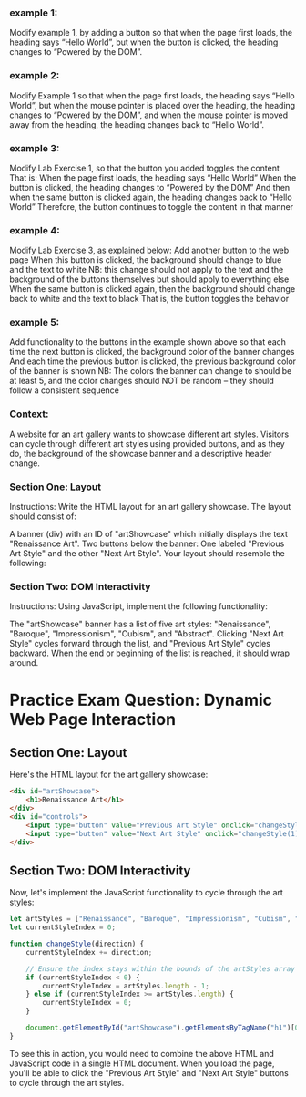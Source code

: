 ### example 1:
Modify example 1, by adding a button so that when the page first loads, the heading says “Hello World”, but when the button is clicked, the heading changes to “Powered by the DOM”.

### example 2:
Modify Example 1 so that when the page first loads, the heading says “Hello World”, but when the mouse pointer is placed over the heading, the heading changes to “Powered by the DOM”, and when the mouse pointer is moved away from the heading, the heading changes back to “Hello World”.

### example 3:
Modify Lab Exercise 1, so that the button you added toggles the content
That is:
When the page first loads, the heading says “Hello World”
When the button is clicked, the heading changes to “Powered by the DOM”
And then when the same button is clicked again, the heading changes back to “Hello World”
Therefore, the button continues to toggle the content in that manner

### example 4:
Modify Lab Exercise 3, as explained below:
Add another button to the web page
When this button is clicked, the background should change to blue and the text to white
NB: this change should not apply to the text and the background of the buttons themselves but should apply to everything else
When the same button is clicked again, then the background should change back to white and the text to black
That is, the button toggles the behavior

### example 5:
Add functionality to the buttons in the example shown above so that each time the next button is clicked, the background color of the banner changes
And each time the previous button is clicked, the previous background color of the banner is shown
NB:
The colors the banner can change to should be at least 5, and the color changes should NOT be random – they should follow a consistent sequence


### Context: 
A website for an art gallery wants to showcase different art styles. Visitors can cycle through different art styles using provided buttons, and as they do, the background of the showcase banner and a descriptive header change.

### Section One: Layout
Instructions: Write the HTML layout for an art gallery showcase. The layout should consist of:

A banner (div) with an ID of "artShowcase" which initially displays the text "Renaissance Art".
Two buttons below the banner: One labeled "Previous Art Style" and the other "Next Art Style".
Your layout should resemble the following:


### Section Two: DOM Interactivity
Instructions: Using JavaScript, implement the following functionality:

The "artShowcase" banner has a list of five art styles: "Renaissance", "Baroque", "Impressionism", "Cubism", and "Abstract".
Clicking "Next Art Style" cycles forward through the list, and "Previous Art Style" cycles backward.
When the end or beginning of the list is reached, it should wrap around.

# Practice Exam Question: Dynamic Web Page Interaction

## Section One: Layout

Here's the HTML layout for the art gallery showcase:

```html
<div id="artShowcase">
    <h1>Renaissance Art</h1>
</div>
<div id="controls">
    <input type="button" value="Previous Art Style" onclick="changeStyle(-1)" />
    <input type="button" value="Next Art Style" onclick="changeStyle(1)" />
</div>
```

## Section Two: DOM Interactivity

Now, let's implement the JavaScript functionality to cycle through the art styles:

```javascript
let artStyles = ["Renaissance", "Baroque", "Impressionism", "Cubism", "Abstract"];
let currentStyleIndex = 0;

function changeStyle(direction) {
    currentStyleIndex += direction;

    // Ensure the index stays within the bounds of the artStyles array
    if (currentStyleIndex < 0) {
        currentStyleIndex = artStyles.length - 1;
    } else if (currentStyleIndex >= artStyles.length) {
        currentStyleIndex = 0;
    }

    document.getElementById("artShowcase").getElementsByTagName("h1")[0].innerText = artStyles[currentStyleIndex] + " Art";
}
```

To see this in action, you would need to combine the above HTML and JavaScript code in a single HTML document. When you load the page, you'll be able to click the "Previous Art Style" and "Next Art Style" buttons to cycle through the art styles.
